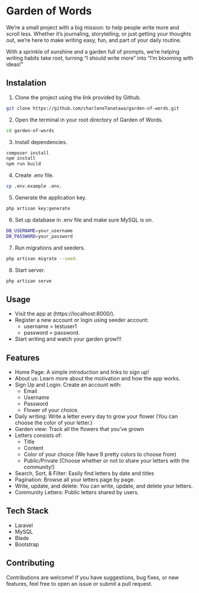 # Garden of Words
We’re a small project with a big mission: to help people write more and scroll less. Whether it’s journaling, storytelling, or just getting your thoughts out, we’re here to make writing easy, fun, and part of your daily routine.

With a sprinkle of sunshine and a garden full of prompts, we’re helping writing habits take root, turning “I should write more” into “I’m blooming with ideas!”

## Instalation
1. Clone the project using the link provided by Github.
```bash
git clone https://github.com/charleneTanataaa/garden-of-words.git
```
2. Open the terminal in your root directory of Garden of Words.
```bash
cd garden-of-words
```
3. Install dependencies.
```bash
composer install
npm install
npm run build
```
4. Create .env file.
```bash
cp .env.example .env.
```
5. Generate the application key.
```bash
php artisan key:generate
```
6. Set up database in .env file and make sure MySQL is on.
```bash
DB_USERNAME=your_username
DB_PASSWORD=your_password
```
7. Run migrations and seeders.
```bash
php artisan migrate --seed.
```
8. Start server.
```bash
php artisan serve
```

## Usage

- Visit the app at (https://localhost:8000/). 
- Register a new account or login using seeder account:
  - username = testuser1
  - password = password.
- Start writing and watch your garden grow!!!

## Features 
- Home Page: A simple introduction and links to sign up!
- About us: Learn more about the motivation and how the app works.
- Sign Up and Login: Create an account with:
  - Email 
  - Username
  - Password 
  - Flower of your choice. 
- Daily writing: Write a letter every day to grow your flower (You can choose the color of your letter.)
- Garden view: Track all the flowers that you've grown
- Letters consists of:
  - Title
  - Content
  - Color of your choice (We have 9 pretty colors to choose from)
  - Public/Private (Choose whether or not to share your letters with the community!)
- Search, Sort, & Filter: Easily find letters by date and titles
- Pagination: Browse all your letters page by page.
- Write, update, and delete: You can write, update, and delete your letters.
- Community Letters: Public letters shared by users.

## Tech Stack
- Laravel
- MySQL
- Blade
- Bootstrap

## Contributing
Contributions are welcome! If you have suggestions, bug fixes, or new features, feel free to open an issue or submit a pull request.

